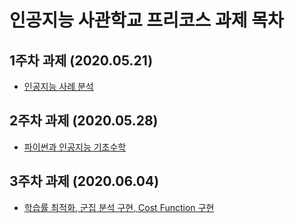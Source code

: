 # 인공지능 사관학교 프리코스 과제 목차

## 1주차 과제 (2020.05.21)

* [인공지능 사례 분석](https://github.com/park-sungmin/MoonLight/blob/master/1%EC%A3%BC%EC%B0%A8%20%EA%B3%BC%EC%A0%9C.ipynb)

## 2주차 과제 (2020.05.28)

* [파이썬과 인공지능 기초수학](https://nbviewer.jupyter.org/github/park-sungmin/MoonLight/blob/master/2%E1%84%8C%E1%85%AE%E1%84%8E%E1%85%A1%20%E1%84%80%E1%85%AA%E1%84%8C%E1%85%A6.ipynb)

## 3주차 과제 (2020.06.04)

* [학습률 최적화, 군집 분석 구현, Cost Function 구현](https://github.com/park-sungmin/MoonLight/blob/master/3%EC%A3%BC%EC%B0%A8%20%EA%B3%BC%EC%A0%9C.ipynb)
